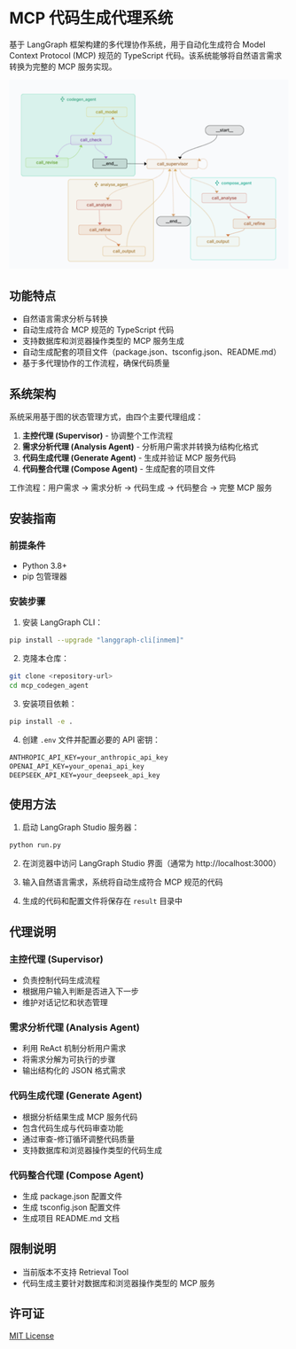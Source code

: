 # MCP 代码生成代理系统

基于 LangGraph 框架构建的多代理协作系统，用于自动化生成符合 Model Context Protocol (MCP) 规范的 TypeScript 代码。该系统能够将自然语言需求转换为完整的 MCP 服务实现。

![系统架构图](static/image.png)

## 功能特点

- 自然语言需求分析与转换
- 自动生成符合 MCP 规范的 TypeScript 代码
- 支持数据库和浏览器操作类型的 MCP 服务生成
- 自动生成配套的项目文件（package.json、tsconfig.json、README.md）
- 基于多代理协作的工作流程，确保代码质量

## 系统架构

系统采用基于图的状态管理方式，由四个主要代理组成：

1. **主控代理 (Supervisor)** - 协调整个工作流程
2. **需求分析代理 (Analysis Agent)** - 分析用户需求并转换为结构化格式
3. **代码生成代理 (Generate Agent)** - 生成并验证 MCP 服务代码
4. **代码整合代理 (Compose Agent)** - 生成配套的项目文件

工作流程：用户需求 → 需求分析 → 代码生成 → 代码整合 → 完整 MCP 服务

## 安装指南

### 前提条件

- Python 3.8+
- pip 包管理器

### 安装步骤

1. 安装 LangGraph CLI：

```bash
pip install --upgrade "langgraph-cli[inmem]"
```

2. 克隆本仓库：

```bash
git clone <repository-url>
cd mcp_codegen_agent
```

3. 安装项目依赖：

```bash
pip install -e .
```

4. 创建 `.env` 文件并配置必要的 API 密钥：

```
ANTHROPIC_API_KEY=your_anthropic_api_key
OPENAI_API_KEY=your_openai_api_key
DEEPSEEK_API_KEY=your_deepseek_api_key
```

## 使用方法

1. 启动 LangGraph Studio 服务器：

```bash
python run.py
```

2. 在浏览器中访问 LangGraph Studio 界面（通常为 http://localhost:3000）

3. 输入自然语言需求，系统将自动生成符合 MCP 规范的代码

4. 生成的代码和配置文件将保存在 `result` 目录中

## 代理说明

### 主控代理 (Supervisor)

- 负责控制代码生成流程
- 根据用户输入判断是否进入下一步
- 维护对话记忆和状态管理

### 需求分析代理 (Analysis Agent)

- 利用 ReAct 机制分析用户需求
- 将需求分解为可执行的步骤
- 输出结构化的 JSON 格式需求

### 代码生成代理 (Generate Agent)

- 根据分析结果生成 MCP 服务代码
- 包含代码生成与代码审查功能
- 通过审查-修订循环调整代码质量
- 支持数据库和浏览器操作类型的代码生成

### 代码整合代理 (Compose Agent)

- 生成 package.json 配置文件
- 生成 tsconfig.json 配置文件
- 生成项目 README.md 文档

## 限制说明

- 当前版本不支持 Retrieval Tool
- 代码生成主要针对数据库和浏览器操作类型的 MCP 服务

## 许可证

[MIT License](LICENSE)
